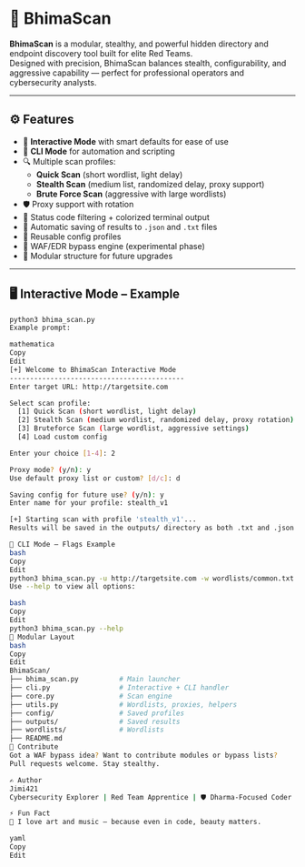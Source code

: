 # 🔱 BhimaScan

**BhimaScan** is a modular, stealthy, and powerful hidden directory and endpoint discovery tool built for elite Red Teams.  
Designed with precision, BhimaScan balances stealth, configurability, and aggressive capability — perfect for professional operators and cybersecurity analysts.

---

## ⚙️ Features

- 🧠 **Interactive Mode** with smart defaults for ease of use
- 🏹 **CLI Mode** for automation and scripting
- 🔍 Multiple scan profiles:
  - **Quick Scan** (short wordlist, light delay)
  - **Stealth Scan** (medium list, randomized delay, proxy support)
  - **Brute Force Scan** (aggressive with large wordlists)
- 🛡️ Proxy support with rotation
- 🎯 Status code filtering + colorized terminal output
- 📁 Automatic saving of results to `.json` and `.txt` files
- 💾 Reusable config profiles
- 🧙 WAF/EDR bypass engine (experimental phase)
- 🧩 Modular structure for future upgrades

---

## 🖥️ Interactive Mode – Example

```bash
python3 bhima_scan.py
Example prompt:

mathematica
Copy
Edit
[+] Welcome to BhimaScan Interactive Mode
-------------------------------------------
Enter target URL: http://targetsite.com

Select scan profile:
  [1] Quick Scan (short wordlist, light delay)
  [2] Stealth Scan (medium wordlist, randomized delay, proxy rotation)
  [3] Bruteforce Scan (large wordlist, aggressive settings)
  [4] Load custom config

Enter your choice [1-4]: 2

Proxy mode? (y/n): y
Use default proxy list or custom? [d/c]: d

Saving config for future use? (y/n): y
Enter name for your profile: stealth_v1

[+] Starting scan with profile 'stealth_v1'...
Results will be saved in the outputs/ directory as both .txt and .json.

🚀 CLI Mode – Flags Example
bash
Copy
Edit
python3 bhima_scan.py -u http://targetsite.com -w wordlists/common.txt --profile stealth --proxy --output outputs/scan_results.txt
Use --help to view all options:

bash
Copy
Edit
python3 bhima_scan.py --help
🧰 Modular Layout
bash
Copy
Edit
BhimaScan/
├── bhima_scan.py          # Main launcher
├── cli.py                 # Interactive + CLI handler
├── core.py                # Scan engine
├── utils.py               # Wordlists, proxies, helpers
├── config/                # Saved profiles
├── outputs/               # Saved results
├── wordlists/             # Wordlists
├── README.md
💬 Contribute
Got a WAF bypass idea? Want to contribute modules or bypass lists?
Pull requests welcome. Stay stealthy.

✍️ Author
Jimi421
Cybersecurity Explorer | Red Team Apprentice | 🛡️ Dharma-Focused Coder

⚡ Fun Fact
🎨 I love art and music — because even in code, beauty matters.

yaml
Copy
Edit

